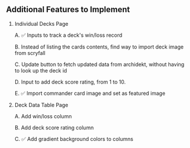 ## Additional Features to Implement

1.  Individual Decks Page

    A. ✅ Inputs to track a deck's win/loss record

    B. Instead of listing the cards contents, find way to import deck image from scryfall

    C. Update button to fetch updated data from archidekt, without having to look up the deck id

    D. Input to add deck score rating, from 1 to 10.

    E. ✅ Import commander card image and set as featured image

2.  Deck Data Table Page

    A. Add win/loss column

    B. Add deck score rating column

    C. ✅ Add gradient background colors to columns
